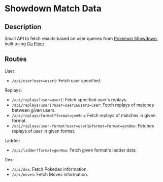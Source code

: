 # Showdown Match Data

## Description
Small API to fetch results based on user queries from [Pokemon Showdown](https://pokemonshowdown.com), built using [Go Fiber](https://gofiber.io/)

## Routes

User:
 - `/api/user?user=user1`: Fetch user specified.

Replays:
 - `/api/replays?user=user1`: Fetch specified user's replays.
 - `/api/replays/users?user=user1&user2=user`: Fetch replays of matches between given users.
 - `/api/replays/format?format=gen9ou`: Fetch replays of matches in given format. 
 - `/api/replays/user-format?user=user1&format=format=gen9ou`: Fetches replays of user in given format.

Ladder:
 - `/api/ladder?format=gen9ou`: Fetch given format's ladder data.

Dex:
 - `/api/dex`: Fetch Pokedex information.
 - `/api/moves`: Fetch Moves information.
